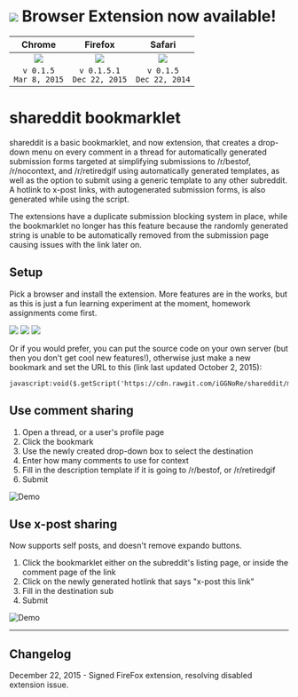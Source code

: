 # <img src='http://cefns.nau.edu/~jk788/shareddit/Icon-48.png'> Browser Extension now available!
|Chrome|Firefox|Safari|
|:--------:|:--------:|:----------:|
| <a href='http://bit.ly/shareddit-chrome' title='Click to Download'><img src='http://cefns.nau.edu/~jk788/shareddit/chrome-done.png'></a>  | <a href='http://bit.ly/shareddit-firefox' title='Click to Download'><img src='http://cefns.nau.edu/~jk788/shareddit/firefox-done.png'></a> | <a href='http://bit.ly/shareddit-safari' title='Click to Download'><img src='http://cefns.nau.edu/~jk788/shareddit/safari-done.png'></a> |
|`v 0.1.5` <br> `Mar 8, 2015`|`v 0.1.5.1` <br> `Dec 22, 2015`|`v 0.1.5` <br> `Dec 22, 2014`|

# shareddit bookmarklet

shareddit is a basic bookmarklet, and now extension, that creates a drop-down menu on every comment in a thread for automatically generated submission forms targeted at simplifying submissions to /r/bestof, /r/nocontext, and /r/retiredgif using automatically generated templates, as well as the option to submit using a generic template to any other subreddit. A hotlink to x-post links, with autogenerated submission forms, is also generated while using the script.

The extensions have a duplicate submission blocking system in place, while the bookmarklet no longer has this feature because the randomly generated string is unable to be automatically removed from the submission page causing issues with the link later on.

## Setup

Pick a browser and install the extension. More features are in the works, but as this is just a fun learning experiment at the moment, homework assignments come first.


<a href='http://bit.ly/shareddit-chrome' title='Click to Download'><img src='http://cefns.nau.edu/~jk788/shareddit/chrome-done.png'></a>  <a href='http://bit.ly/shareddit-firefox' title='Click to Download'><img src='http://cefns.nau.edu/~jk788/shareddit/firefox-done.png'></a> <a href='http://bit.ly/shareddit-safari' title='Click to Download'><img src='http://cefns.nau.edu/~jk788/shareddit/safari-done.png'></a> 


Or if you would prefer, you can put the source code on your own server (but then you don't get cool new features!), otherwise just make a new bookmark and set the URL to this (link last updated October 2, 2015):

    javascript:void($.getScript('https://cdn.rawgit.com/iGGNoRe/shareddit/master/main.js'))

## Use comment sharing

1. Open a thread, or a user's profile page
2. Click the bookmark
3. Use the newly created drop-down box to select the destination
4. Enter how many comments to use for context
5. Fill in the description template if it is going to /r/bestof, or /r/retiredgif
6. Submit

![Demo](http://fat.gfycat.com/JitteryLividFoal.gif)

## Use x-post sharing

Now supports self posts, and doesn't remove expando buttons.

1. Click the bookmarklet either on the subreddit's listing page, or inside the comment page of the link
2. Click on the newly generated hotlink that says "x-post this link"
3. Fill in the destination sub
4. Submit

![Demo](http://giant.gfycat.com/ConsciousAdorableHellbender.gif)


---

## Changelog

December 22, 2015 - Signed FireFox extension, resolving disabled extension issue.
